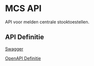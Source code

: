 # MCS API

API voor melden centrale stooktoestellen.

## API Definitie

[Swagger](https://ovo000090.github.io/VEKA_REST_API/?urls.primaryName=V1+-+MCS+API+-+TEST)

[OpenAPI Definitie](../mcs/mcs-api-test-v1.yaml)
